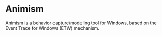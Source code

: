 # Animism
Animism is a behavior capture/modeling tool for Windows, based on the Event Trace for Windows (ETW) mechanism.
